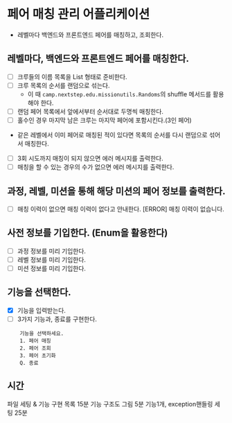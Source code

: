 # 페어 매칭 관리 어플리케이션
- 레벨마다 백엔드와 프론트엔드 페어를 매칭하고, 조회한다.

## 레벨마다, 백엔드와 프론트엔드 페어를 매칭한다.
- [ ] 크루들의 이름 목록을 List<String> 형태로 준비한다.
- [ ] 크루 목록의 순서를 랜덤으로 섞는다.
  - 이 때 `camp.nextstep.edu.missionutils.Randoms`의 shuffle 메서드를 활용해야 한다.
- [ ] 랜덤 페어 목록에서 앞에서부터 순서대로 두명씩 매칭한다.
- [ ] 홀수인 경우 마지막 남은 크루는 마지막 페어에 포함시킨다.(3인 페어)
- 같은 레벨에서 이미 페어로 매칭된 적이 있다면 목록의 순서를 다시 랜덤으로 섞어서 매칭한다.
- [ ] 3회 시도까지 매칭이 되지 않으면 에러 메시지를 출력한다.
- [ ] 매칭을 할 수 있는 경우의 수가 없으면 에러 메시지를 출력한다.

## 과정, 레벨, 미션을 통해 해당 미션의 페어 정보를 출력한다.
- [ ] 매칭 이력이 없으면 매칭 이력이 없다고 안내한다.
[ERROR] 매칭 이력이 없습니다.
## 사전 정보를 기입한다. (Enum을 활용한다)
- [ ] 과정 정보를 미리 기입한다.
- [ ] 레벨 정보를 미리 기입한다.
- [ ] 미션 정보를 미리 기입한다.
## 기능을 선택한다.
- [x] 기능을 입력받는다.
- [ ] 3가지 기능과, 종료를 구현한다. 
```
    기능을 선택하세요.
    1. 페어 매칭
    2. 페어 조회
    3. 페어 초기화
    Q. 종료
```


## 시간
파일 세팅 & 기능 구현 목록 15분
기능 구조도 그림 5분
기능1개, exception핸들링 세팅 25분